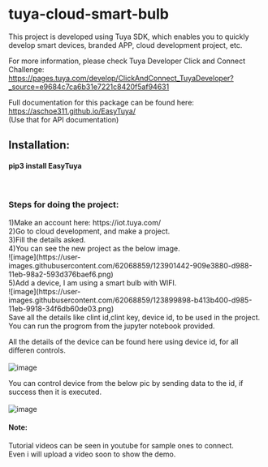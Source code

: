 # tuya-cloud-smart-bulb
This project is developed using Tuya SDK, which enables you to quickly    develop smart devices, branded APP, cloud development project, etc.

For more information, please check Tuya Developer Click and Connect      Challenge: https://pages.tuya.com/develop/ClickAndConnect_TuyaDeveloper?_source=e9684c7ca6b31e7221c8420f5af94631 


Full documentation for this package can be found here: https://aschoe311.github.io/EasyTuya/<br />
(Use that for API documentation)

<h2>Installation:</h2>
<h4>pip3 install EasyTuya</h4>

<br>
<h3>Steps for doing the project:</h3>
1)Make an account here: https://iot.tuya.com/<br />
2)Go to cloud development, and make a project.<br />
3)Fill the details asked.<br />
4)You can see the new project as the below image.<br />
![image](https://user-images.githubusercontent.com/62068859/123901442-909e3880-d988-11eb-98a2-593d376baef6.png)

<br>
5)Add a device, I am using a smart bulb with WIFI.<br />
![image](https://user-images.githubusercontent.com/62068859/123899898-b413b400-d985-11eb-9918-34f6db60de03.png)

<br>
Save all the details like clint id,clint key, device id, to be used in the  project.
<br>
You can run the progrom from the jupyter notebook provided.
<br>

All the details of the device can be found here using device id, for all differen controls.
<br>
<br>
![image](https://user-images.githubusercontent.com/62068859/123900800-613afc00-d987-11eb-8e5a-d8e2b552289d.png)

You can control device from the below pic by sending data to the id, if success then it is executed.
<br>
<br>
![image](https://user-images.githubusercontent.com/62068859/123900902-95aeb800-d987-11eb-8f9c-7504ed077256.png)

<h4>Note:</h4>
Tutorial videos can be seen in youtube for sample ones to connect.<br>
Even i will upload a video soon to show the demo.



